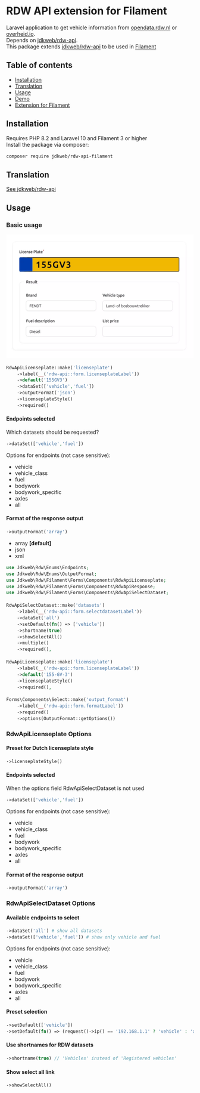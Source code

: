 # RDW API extension for Filament
Laravel application to get vehicle information from [opendata.rdw.nl](https://opendata.rdw.nl) or [overheid.io](https://overheid.io). \
Depends on [jdkweb/rdw-api](https://github.com/jdkweb/rdw-api?tab=readme-ov-file#demo). \
This package extends [jdkweb/rdw-api](https://github.com/jdkweb/rdw-api?tab=readme-ov-file#demo) to be used in [Filament](https://filamentphp.com/)

## Table of contents

- [Installation](#installation)
- [Translation](#translation)
- [Usage](#usage)
- [Demo](#demo)
- [Extension for Filament](#filament)

## Installation
Requires PHP 8.2 and Laravel 10 and Filament 3 or higher \
Install the package via composer:
```bash
composer require jdkweb/rdw-api-filament
```
## Translation
[See jdkweb/rdw-api](https://github.com/jdkweb/rdw-api?tab=readme-ov-file#translation)

## Usage
### Basic usage
![filament setup](./images/rdw-api-filament1.webp)
```php
RdwApiLicenseplate::make('licenseplate')
    ->label(__('rdw-api::form.licenseplateLabel'))
    ->default('155GV3')    
    ->dataSet(['vehicle','fuel'])
    ->outputFormat('json')
    ->licenseplateStyle()
    ->required()
```
#### Endpoints selected
Which datasets should be requested?
```php
->dataSet(['vehicle','fuel'])
```
Options for endpoints (not case sensitive):
- vehicle
- vehicle_class
- fuel
- bodywork
- bodywork_specific
- axles 
- all
#### Format of the response output
```php  
->outputFormat('array')
```
- array **[default]**
- json
- xml

```php
use Jdkweb\Rdw\Enums\Endpoints;
use Jdkweb\Rdw\Enums\OutputFormat;
use Jdkweb\Rdw\Filament\Forms\Components\RdwApiLicenseplate;
use Jdkweb\Rdw\Filament\Forms\Components\RdwApiResponse;
use Jdkweb\Rdw\Filament\Forms\Components\RdwApiSelectDataset;

RdwApiSelectDataset::make('datasets')
    ->label(__('rdw-api::form.selectdatasetLabel'))
    ->dataSet('all')
    ->setDefault(fn() => ['vehicle'])
    ->shortname(true)
    ->showSelectAll()
    ->multiple()
    ->required(),
    
RdwApiLicenseplate::make('licenseplate')
    ->label(__('rdw-api::form.licenseplateLabel'))
    ->default('155-GV-3')
    ->licenseplateStyle()
    ->required(),
    
Forms\Components\Select::make('output_format')
    ->label(__('rdw-api::form.formatLabel'))
    ->required()
    ->options(OutputFormat::getOptions())
```
### RdwApiLicenseplate Options
#### Preset for Dutch licenseplate style
```php
->licenseplateStyle()
```
#### Endpoints selected
When the options field RdwApiSelectDataset is not used 
```php
->dataSet(['vehicle','fuel'])
```
Options for endpoints (not case sensitive):
- vehicle
- vehicle_class
- fuel
- bodywork
- bodywork_specific
- axles 
- all
 
#### Format of the response output
```php  
->outputFormat('array')
```

### RdwApiSelectDataset Options
#### Available endpoints to select
```php
->dataSet('all') # show all datasets
->dataSet(['vehicle','fuel']) # show only vehicle and fuel
```
Options for endpoints (not case sensitive):
- vehicle
- vehicle_class
- fuel
- bodywork
- bodywork_specific
- axles 
- all
#### Preset selection
```php
->setDefault(['vehicle'])
->setDefault(fn() => (request()->ip() == '192.168.1.1' ? 'vehicle' : 'all'))
```
#### Use shortnames for RDW datasets
```php
->shortname(true) // 'Vehicles' instead of 'Registered vehicles'
```
#### Show select all link
```php
->showSelectAll()
```
